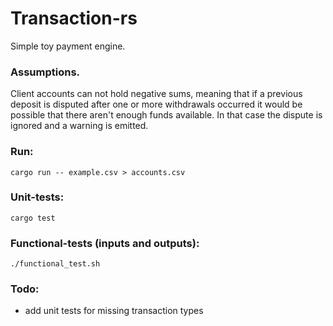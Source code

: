 # Transaction-rs
Simple toy payment engine.

### Assumptions.
Client accounts can not hold negative sums, meaning that if a previous deposit is disputed after one or more withdrawals occurred 
it would be possible that there aren't enough funds available. In that case the dispute is ignored and a warning is emitted.

### Run:
`cargo run -- example.csv > accounts.csv`

### Unit-tests:
`cargo test`

### Functional-tests (inputs and outputs):
`./functional_test.sh `

### Todo:
- add unit tests for missing transaction types
